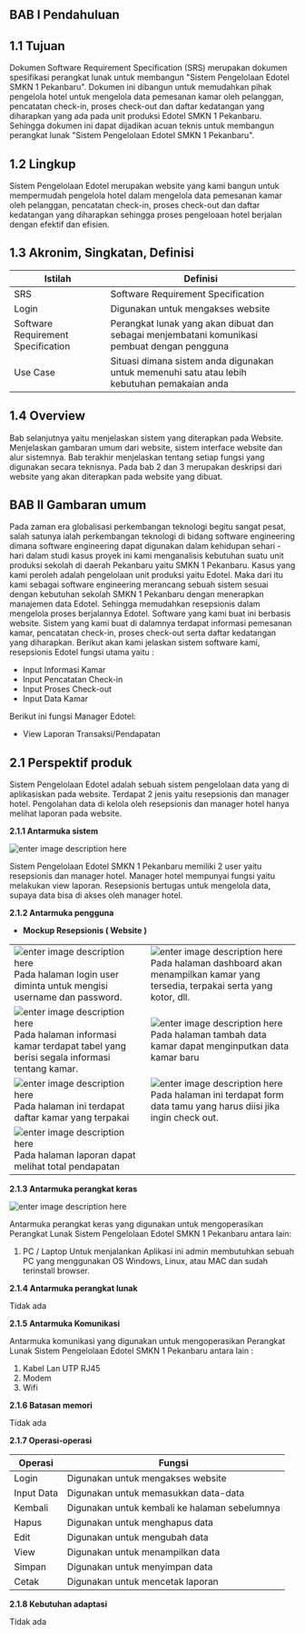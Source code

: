 **BAB I Pendahuluan**
----------
1.1 Tujuan
----------
Dokumen Software Requirement Specification (SRS) merupakan dokumen spesifikasi perangkat lunak untuk membangun "Sistem Pengelolaan Edotel SMKN 1 Pekanbaru". Dokumen ini dibangun untuk memudahkan pihak pengelola hotel untuk mengelola data pemesanan kamar oleh pelanggan, pencatatan check-in, proses check-out dan daftar kedatangan yang diharapkan yang ada pada unit produksi Edotel SMKN 1 Pekanbaru. Sehingga dokumen ini dapat dijadikan acuan teknis untuk membangun perangkat lunak "Sistem Pengelolaan Edotel SMKN 1 Pekanbaru".

1.2   Lingkup
----------
Sistem Pengelolaan Edotel merupakan website yang kami bangun untuk mempermudah pengelola hotel dalam mengelola data pemesanan kamar oleh pelanggan, pencatatan check-in, proses check-out dan daftar kedatangan yang diharapkan sehingga proses pengeloaan hotel berjalan dengan efektif dan efisien.

1.3    Akronim, Singkatan, Definisi
----------

| Istilah | Definisi |
| ------ | ------ |
| SRS |Software Requirement Specification|
| Login | Digunakan untuk mengakses website |
| Software Requirement Specification | Perangkat lunak yang akan dibuat dan sebagai menjembatani komunikasi pembuat dengan pengguna |
| Use Case | Situasi dimana sistem anda digunakan untuk memenuhi satu atau lebih kebutuhan pemakaian anda |

1.4   Overview
----------

Bab selanjutnya yaitu menjelaskan sistem yang diterapkan pada Website. Menjelaskan gambaran umum dari website, sistem interface website dan alur sistemnya. Bab terakhir menjelaskan tentang setiap fungsi yang digunakan secara teknisnya. Pada bab 2 dan 3 merupakan deskripsi dari website yang akan diterapkan pada website yang dibuat.

**BAB II Gambaran umum**
----------
Pada zaman era globalisasi perkembangan teknologi begitu sangat pesat, salah satunya ialah perkembangan teknologi di bidang software engineering dimana software engineering dapat digunakan dalam kehidupan sehari - hari dalam studi kasus proyek ini kami menganalisis kebutuhan suatu unit produksi sekolah di daerah Pekanbaru yaitu SMKN 1 Pekanbaru. Kasus yang kami peroleh adalah pengelolaan unit produksi yaitu Edotel. Maka dari itu kami sebagai software engineering merancang sebuah sistem sesuai dengan kebutuhan sekolah SMKN 1 Pekanbaru dengan menerapkan manajemen data Edotel. Sehingga memudahkan resepsionis dalam mengelola proses berjalannya Edotel. Software yang kami buat ini berbasis website. Sistem yang kami buat di dalamnya terdapat informasi pemesanan kamar, pencatatan check-in, proses check-out serta daftar kedatangan yang diharapkan. Berikut akan kami jelaskan sistem software kami, resepsionis Edotel fungsi utama yaitu :

   - Input Informasi Kamar 
   - Input Pencatatan Check-in
   - Input Proses Check-out
   - Input Data Kamar
   
   Berikut ini fungsi Manager Edotel:
   
   - View Laporan Transaksi/Pendapatan

2.1   Perspektif produk
----------
Sistem Pengelolaan Edotel adalah sebuah sistem pengelolaan data yang di aplikasiskan pada website. Terdapat 2 jenis yaitu resepsionis dan manager hotel. Pengolahan data di kelola oleh resepsionis dan manager hotel hanya melihat laporan pada website.

**2.1.1 Antarmuka sistem**

![enter image description here](https://github.com/lutfiainnun/Kelompok6/blob/main/Image%20SRS/antarmuka%20sistem%201.png)

Sistem Pengelolaan Edotel SMKN 1 Pekanbaru memiliki 2 user yaitu resepsionis dan manager hotel. Manager hotel mempunyai fungsi yaitu melakukan view laporan. Resepsionis bertugas untuk mengelola data, supaya data bisa di akses oleh manager hotel.

**2.1.2 Antarmuka pengguna**

   - **Mockup Resepsionis ( Website )**

|  |  |
|--|--|
| ![enter image description here](https://github.com/lutfiainnun/Kelompok6/blob/main/Image%20SRS/Login%20(1).png) Pada halaman login user diminta untuk mengisi username dan password.| ![enter image description here](https://github.com/lutfiainnun/Kelompok6/blob/main/Image%20SRS/Dashboard.png) Pada halaman dashboard akan menampilkan kamar yang tersedia, terpakai serta yang kotor, dll.| 
![enter image description here](https://github.com/lutfiainnun/Kelompok6/blob/main/Image%20SRS/Informasi%20kamar.png) Pada halaman informasi kamar terdapat tabel yang berisi segala informasi tentang kamar.| ![enter image description here](https://github.com/lutfiainnun/Kelompok6/blob/main/Image%20SRS/Tambah%20data%20kamar.png) Pada halaman tambah data kamar dapat menginputkan data kamar baru| ![enter image description here](https://github.com/lutfiainnun/Kelompok6/blob/main/Image%20SRS/Tampilan%20Check%20In.png) Pada halaman check in terdapat pilihan kamar yang tersedia| ![enter image description here](https://github.com/lutfiainnun/Kelompok6/blob/main/Image%20SRS/Tambah%20data%20tamu.png) Pada halaman ini terdapat form data tamu yang harus diisi jika ingin check in.|
| ![enter image description here](https://github.com/lutfiainnun/Kelompok6/blob/main/Image%20SRS/Tampilan%20check%20out.png) Pada halaman ini terdapat daftar kamar yang terpakai| ![enter image description here](https://github.com/lutfiainnun/Kelompok6/blob/main/Image%20SRS/Check%20out.png) Pada halaman ini terdapat form data tamu yang harus diisi jika ingin check out.|
| ![enter image description here](https://github.com/lutfiainnun/Kelompok6/blob/main/Image%20SRS/Laporan%20transaksi.png) Pada halaman laporan dapat melihat total pendapatan||

**2.1.3 Antarmuka perangkat keras**

![enter image description here](https://github.com/lutfiainnun/Kelompok6/blob/main/Image%20SRS/antarmuka%20perangkat%20keras%201.png)

Antarmuka perangkat keras yang digunakan untuk mengoperasikan Perangkat Lunak Sistem Pengelolaan Edotel SMKN 1 Pekanbaru antara lain:

1. PC / Laptop
Untuk menjalankan Aplikasi ini admin membutuhkan sebuah PC yang menggunakan OS Windows, Linux, atau MAC dan sudah terinstall browser.

**2.1.4 Antarmuka perangkat lunak**

Tidak ada

**2.1.5 Antarmuka Komunikasi**

Antarmuka komunikasi yang digunakan untuk mengoperasikan Perangkat Lunak Sistem Pengelolaan Edotel SMKN 1 Pekanbaru antara lain :
1. Kabel Lan UTP RJ45
2. Modem
3. Wifi

**2.1.6 Batasan memori**

Tidak ada

**2.1.7 Operasi-operasi**

| Operasi | Fungsi |
| ------ | ------ |
| Login | Digunakan untuk mengakses website |
| Input Data | Digunakan untuk memasukkan data-data |
| Kembali | Digunakan untuk kembali ke halaman sebelumnya |
| Hapus | Digunakan untuk menghapus data |
| Edit | Digunakan untuk mengubah data |
| View | Digunakan untuk menampilkan data |
| Simpan | Digunakan untuk menyimpan data |
| Cetak | Digunakan untuk mencetak laporan |

**2.1.8 Kebutuhan adaptasi**

Tidak ada
